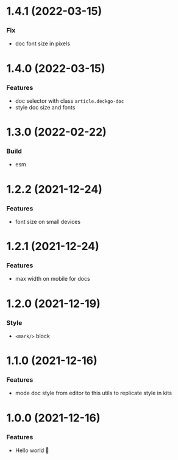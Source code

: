 # 1.4.1 (2022-03-15)

### Fix

- doc font size in pixels

# 1.4.0 (2022-03-15)

### Features

- doc selector with class `article.deckgo-doc`
- style doc size and fonts

# 1.3.0 (2022-02-22)

### Build

- esm

# 1.2.2 (2021-12-24)

### Features

- font size on small devices

# 1.2.1 (2021-12-24)

### Features

- max width on mobile for docs

# 1.2.0 (2021-12-19)

### Style

- `<mark/>` block

# 1.1.0 (2021-12-16)

### Features

- mode doc style from editor to this utils to replicate style in kits

# 1.0.0 (2021-12-16)

### Features

- Hello world 👋
